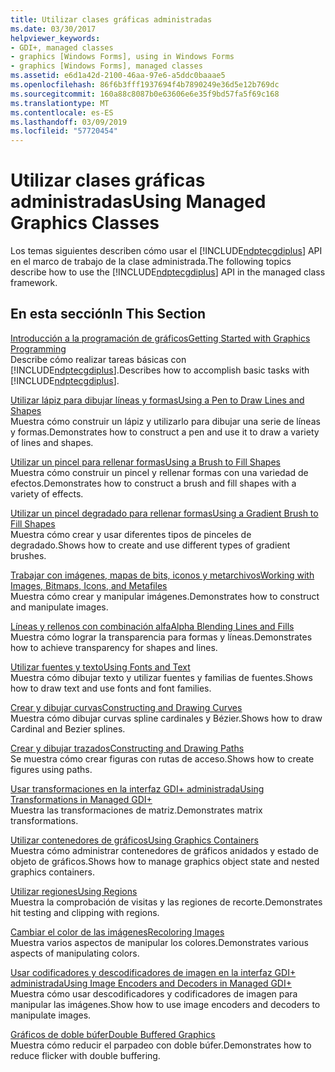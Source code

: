 ```yaml
---
title: Utilizar clases gráficas administradas
ms.date: 03/30/2017
helpviewer_keywords:
- GDI+, managed classes
- graphics [Windows Forms], using in Windows Forms
- graphics [Windows Forms], managed classes
ms.assetid: e6d1a42d-2100-46aa-97e6-a5ddc0baaae5
ms.openlocfilehash: 86f6b3fff1937694f4b7890249e36d5e12b769dc
ms.sourcegitcommit: 160a88c8087b0e63606e6e35f9bd57fa5f69c168
ms.translationtype: MT
ms.contentlocale: es-ES
ms.lasthandoff: 03/09/2019
ms.locfileid: "57720454"
---
```

# <a name="using-managed-graphics-classes"></a><span data-ttu-id="9b32d-102">Utilizar clases gráficas administradas</span><span class="sxs-lookup"><span data-stu-id="9b32d-102">Using Managed Graphics Classes</span></span>
<span data-ttu-id="9b32d-103">Los temas siguientes describen cómo usar el [!INCLUDE[ndptecgdiplus](../../../../includes/ndptecgdiplus-md.md)] API en el marco de trabajo de la clase administrada.</span><span class="sxs-lookup"><span data-stu-id="9b32d-103">The following topics describe how to use the [!INCLUDE[ndptecgdiplus](../../../../includes/ndptecgdiplus-md.md)] API in the managed class framework.</span></span>  
  
## <a name="in-this-section"></a><span data-ttu-id="9b32d-104">En esta sección</span><span class="sxs-lookup"><span data-stu-id="9b32d-104">In This Section</span></span>  
 [<span data-ttu-id="9b32d-105">Introducción a la programación de gráficos</span><span class="sxs-lookup"><span data-stu-id="9b32d-105">Getting Started with Graphics Programming</span></span>](getting-started-with-graphics-programming.md)  
 <span data-ttu-id="9b32d-106">Describe cómo realizar tareas básicas con [!INCLUDE[ndptecgdiplus](../../../../includes/ndptecgdiplus-md.md)].</span><span class="sxs-lookup"><span data-stu-id="9b32d-106">Describes how to accomplish basic tasks with [!INCLUDE[ndptecgdiplus](../../../../includes/ndptecgdiplus-md.md)].</span></span>  
  
 [<span data-ttu-id="9b32d-107">Utilizar lápiz para dibujar líneas y formas</span><span class="sxs-lookup"><span data-stu-id="9b32d-107">Using a Pen to Draw Lines and Shapes</span></span>](using-a-pen-to-draw-lines-and-shapes.md)  
 <span data-ttu-id="9b32d-108">Muestra cómo construir un lápiz y utilizarlo para dibujar una serie de líneas y formas.</span><span class="sxs-lookup"><span data-stu-id="9b32d-108">Demonstrates how to construct a pen and use it to draw a variety of lines and shapes.</span></span>  
  
 [<span data-ttu-id="9b32d-109">Utilizar un pincel para rellenar formas</span><span class="sxs-lookup"><span data-stu-id="9b32d-109">Using a Brush to Fill Shapes</span></span>](using-a-brush-to-fill-shapes.md)  
 <span data-ttu-id="9b32d-110">Muestra cómo construir un pincel y rellenar formas con una variedad de efectos.</span><span class="sxs-lookup"><span data-stu-id="9b32d-110">Demonstrates how to construct a brush and fill shapes with a variety of effects.</span></span>  
  
 [<span data-ttu-id="9b32d-111">Utilizar un pincel degradado para rellenar formas</span><span class="sxs-lookup"><span data-stu-id="9b32d-111">Using a Gradient Brush to Fill Shapes</span></span>](using-a-gradient-brush-to-fill-shapes.md)  
 <span data-ttu-id="9b32d-112">Muestra cómo crear y usar diferentes tipos de pinceles de degradado.</span><span class="sxs-lookup"><span data-stu-id="9b32d-112">Shows how to create and use different types of gradient brushes.</span></span>  
  
 [<span data-ttu-id="9b32d-113">Trabajar con imágenes, mapas de bits, iconos y metarchivos</span><span class="sxs-lookup"><span data-stu-id="9b32d-113">Working with Images, Bitmaps, Icons, and Metafiles</span></span>](working-with-images-bitmaps-icons-and-metafiles.md)  
 <span data-ttu-id="9b32d-114">Muestra cómo crear y manipular imágenes.</span><span class="sxs-lookup"><span data-stu-id="9b32d-114">Demonstrates how to construct and manipulate images.</span></span>  
  
 [<span data-ttu-id="9b32d-115">Líneas y rellenos con combinación alfa</span><span class="sxs-lookup"><span data-stu-id="9b32d-115">Alpha Blending Lines and Fills</span></span>](alpha-blending-lines-and-fills.md)  
 <span data-ttu-id="9b32d-116">Muestra cómo lograr la transparencia para formas y líneas.</span><span class="sxs-lookup"><span data-stu-id="9b32d-116">Demonstrates how to achieve transparency for shapes and lines.</span></span>  
  
 [<span data-ttu-id="9b32d-117">Utilizar fuentes y texto</span><span class="sxs-lookup"><span data-stu-id="9b32d-117">Using Fonts and Text</span></span>](using-fonts-and-text.md)  
 <span data-ttu-id="9b32d-118">Muestra cómo dibujar texto y utilizar fuentes y familias de fuentes.</span><span class="sxs-lookup"><span data-stu-id="9b32d-118">Shows how to draw text and use fonts and font families.</span></span>  
  
 [<span data-ttu-id="9b32d-119">Crear y dibujar curvas</span><span class="sxs-lookup"><span data-stu-id="9b32d-119">Constructing and Drawing Curves</span></span>](constructing-and-drawing-curves.md)  
 <span data-ttu-id="9b32d-120">Muestra cómo dibujar curvas spline cardinales y Bézier.</span><span class="sxs-lookup"><span data-stu-id="9b32d-120">Shows how to draw Cardinal and Bezier splines.</span></span>  
  
 [<span data-ttu-id="9b32d-121">Crear y dibujar trazados</span><span class="sxs-lookup"><span data-stu-id="9b32d-121">Constructing and Drawing Paths</span></span>](constructing-and-drawing-paths.md)  
 <span data-ttu-id="9b32d-122">Se muestra cómo crear figuras con rutas de acceso.</span><span class="sxs-lookup"><span data-stu-id="9b32d-122">Shows how to create figures using paths.</span></span>  
  
 [<span data-ttu-id="9b32d-123">Usar transformaciones en la interfaz GDI+ administrada</span><span class="sxs-lookup"><span data-stu-id="9b32d-123">Using Transformations in Managed GDI+</span></span>](using-transformations-in-managed-gdi.md)  
 <span data-ttu-id="9b32d-124">Muestra las transformaciones de matriz.</span><span class="sxs-lookup"><span data-stu-id="9b32d-124">Demonstrates matrix transformations.</span></span>  
  
 [<span data-ttu-id="9b32d-125">Utilizar contenedores de gráficos</span><span class="sxs-lookup"><span data-stu-id="9b32d-125">Using Graphics Containers</span></span>](using-graphics-containers.md)  
 <span data-ttu-id="9b32d-126">Muestra cómo administrar contenedores de gráficos anidados y estado de objeto de gráficos.</span><span class="sxs-lookup"><span data-stu-id="9b32d-126">Shows how to manage graphics object state and nested graphics containers.</span></span>  
  
 [<span data-ttu-id="9b32d-127">Utilizar regiones</span><span class="sxs-lookup"><span data-stu-id="9b32d-127">Using Regions</span></span>](using-regions.md)  
 <span data-ttu-id="9b32d-128">Muestra la comprobación de visitas y las regiones de recorte.</span><span class="sxs-lookup"><span data-stu-id="9b32d-128">Demonstrates hit testing and clipping with regions.</span></span>  
  
 [<span data-ttu-id="9b32d-129">Cambiar el color de las imágenes</span><span class="sxs-lookup"><span data-stu-id="9b32d-129">Recoloring Images</span></span>](recoloring-images.md)  
 <span data-ttu-id="9b32d-130">Muestra varios aspectos de manipular los colores.</span><span class="sxs-lookup"><span data-stu-id="9b32d-130">Demonstrates various aspects of manipulating colors.</span></span>  
  
 [<span data-ttu-id="9b32d-131">Usar codificadores y descodificadores de imagen en la interfaz GDI+ administrada</span><span class="sxs-lookup"><span data-stu-id="9b32d-131">Using Image Encoders and Decoders in Managed GDI+</span></span>](using-image-encoders-and-decoders-in-managed-gdi.md)  
 <span data-ttu-id="9b32d-132">Muestra cómo usar descodificadores y codificadores de imagen para manipular las imágenes.</span><span class="sxs-lookup"><span data-stu-id="9b32d-132">Show how to use image encoders and decoders to manipulate images.</span></span>  
  
 [<span data-ttu-id="9b32d-133">Gráficos de doble búfer</span><span class="sxs-lookup"><span data-stu-id="9b32d-133">Double Buffered Graphics</span></span>](double-buffered-graphics.md)  
 <span data-ttu-id="9b32d-134">Muestra cómo reducir el parpadeo con doble búfer.</span><span class="sxs-lookup"><span data-stu-id="9b32d-134">Demonstrates how to reduce flicker with double buffering.</span></span>
